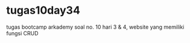 # tugas10day34
tugas bootcamp arkademy soal no. 10 hari 3 &amp; 4, website yang memiliki fungsi CRUD
